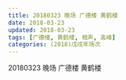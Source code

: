 ```yaml
---
title: 20180323 晚场 广德楼 黄鹤楼
date: 2018-03-23
updated: 2018-03-23
tags: [广德楼, 黄鹤楼, 相声, 高峰]
categories: (2018)戊戌年场次 
---
```

20180323 晚场 广德楼 黄鹤楼

